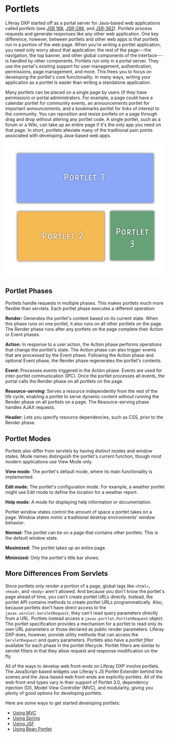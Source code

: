 # Portlets

Liferay DXP started off as a portal server for Java-based web applications called *portlets* (see [JSR 168](https://jcp.org/en/jsr/detail?id=168), [JSR-286](https://jcp.org/en/jsr/detail?id=286), and [JSR-362](https://jcp.org/en/jsr/detail?id=362)). Portlets process requests and generate responses like any other web application. One key difference, however, between portlets and other web apps is that portlets run in a portion of the web page. When you're writing a portlet application, you need only worry about that application: the rest of the page---the navigation, the top banner, and other global components of the interface---is handled by other components. Portlets run only in a portal server. They use the portal's existing support for user management, authentication, permissions, page management, and more. This frees you to focus on developing the portlet's core functionality. In many ways, writing your application as a portlet is easier than writing a standalone application.

Many portlets can be placed on a single page by users (if they have permission) or portal administrators. For example, a page could have a calendar portlet for community events, an announcements portlet for important announcements, and a bookmarks portlet for links of interest to the community. You can reposition and resize portlets on a page through drag and drop without altering any portlet code. A single portlet, such as a forum or a Wiki, can take up an entire page if it's the only app you need on that page. In short, portlets alleviate many of the traditional pain points associated with developing Java-based web apps.

![You can place multiple portlets on a single page.](./portlets/images/01.png)

## Portlet Phases 

Portlets handle requests in multiple phases. This makes portlets much more flexible than servlets. Each portlet phase executes a different operation:

**Render:** Generates the portlet's content based on its current state. When this phase runs on one portlet, it also runs on all other portlets on the page. The Render phase runs after any portlets on the page complete their Action or Event phases.

**Action:** In response to a user action, the Action phase performs operations that change the portlet's state. The Action phase can also trigger events that are processed by the Event phase. Following the Action phase and optional Event phase, the Render phase regenerates the portlet's contents.

**Event:** Processes events triggered in the Action phase. Events are used for inter-portlet communication (IPC). Once the portlet processes all events, the portal calls the Render phase on all portlets on the page.

**Resource-serving:** Serves a resource independently from the rest of the life cycle, enabling a portlet to serve dynamic content without running the Render phase on all portlets on a page. The Resource-serving phase handles AJAX requests.

**Header:** Lets you specify resource dependencies, such as CSS, prior to the Render phase.

## Portlet Modes

Portlets also differ from servlets by having distinct modes and window states. Mode names distinguish the portlet's current function, though most modern applications use View Mode only.

**View mode:** The portlet's default mode, where its main functionality is implemented. 

**Edit mode:** The portlet's configuration mode. For example, a weather portlet might use Edit mode to define the location for a weather report. 

**Help mode:** A mode for displaying help information or documentation.

Portlet window states control the amount of space a portlet takes on a page. Window states mimic a traditional desktop environments' window behavior: 

**Normal:** The portlet can be on a page that contains other portlets. This is the default window state.

**Maximized:** The portlet takes up an entire page.

**Minimized:** Only the portlet's title bar shows.

## More Differences From Servlets

Since portlets only render a portion of a page, global tags like `<html>`, `<head>`, and `<body>` aren't allowed. And because you don't know the portlet's page ahead of time, you can't create portlet URLs directly. Instead, the portlet API contains methods to create portlet URLs programmatically. Also, because portlets don't have direct access to the `javax.servlet.ServletRequest`, they can't read query parameters directly from a URL. Portlets instead access a `javax.portlet.PortletRequest` object. The portlet specification provides a mechanism for a portlet to read only its own URL parameters or those declared as public render parameters. Liferay DXP does, however, provide utility methods that can access the `ServletRequest` and query parameters. Portlets also have a *portlet filter* available for each phase in the portlet lifecycle. Portlet filters are similar to servlet filters in that they allow request and response modification on the fly.

All of the ways to develop web front-ends on Liferay DXP involve portlets. The JavaScript-based widgets use Liferay's JS Portlet Extender behind the scenes and the Java-based web front-ends are explicitly portlets. All of the web front-end types vary in their support of Portlet 3.0, dependency injection (DI), Model View Controller (MVC), and modularity, giving you plenty of good options for developing portlets.

Here are some ways to get started developing portlets:

* [Using MVC](../using-mvc.md)
* [Using Spring](../using-spring.md)
* [Using JSF](../using-jsf.md)
* [Using Bean Portlet](../using-bean-portlet.md)
